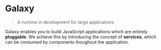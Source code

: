 Galaxy
======

> A runtime in development for large applications

Galaxy enables you to build JavaScript applications which are entirely **pluggable**. We achieve this by introducing the concept of **services**, which can be consumed by components thoughout the application.

